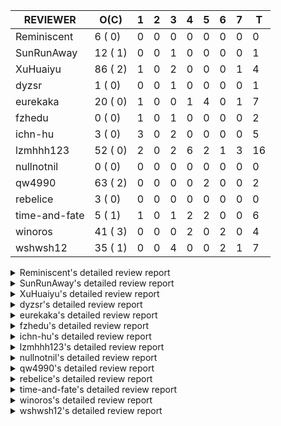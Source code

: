 |   REVIEWER    |  O(C)   | 1 | 2 | 3 | 4 | 5 | 6 | 7 | T  |
|---------------|---------|---|---|---|---|---|---|---|----|
| Reminiscent   |  6 ( 0) | 0 | 0 | 0 | 0 | 0 | 0 | 0 |  0 |
| SunRunAway    | 12 ( 1) | 0 | 0 | 1 | 0 | 0 | 0 | 0 |  1 |
| XuHuaiyu      | 86 ( 2) | 1 | 0 | 2 | 0 | 0 | 0 | 1 |  4 |
| dyzsr         |  1 ( 0) | 0 | 0 | 1 | 0 | 0 | 0 | 0 |  1 |
| eurekaka      | 20 ( 0) | 1 | 0 | 0 | 1 | 4 | 0 | 1 |  7 |
| fzhedu        |  0 ( 0) | 1 | 0 | 1 | 0 | 0 | 0 | 0 |  2 |
| ichn-hu       |  3 ( 0) | 3 | 0 | 2 | 0 | 0 | 0 | 0 |  5 |
| lzmhhh123     | 52 ( 0) | 2 | 0 | 2 | 6 | 2 | 1 | 3 | 16 |
| nullnotnil    |  0 ( 0) | 0 | 0 | 0 | 0 | 0 | 0 | 0 |  0 |
| qw4990        | 63 ( 2) | 0 | 0 | 0 | 0 | 2 | 0 | 0 |  2 |
| rebelice      |  3 ( 0) | 0 | 0 | 0 | 0 | 0 | 0 | 0 |  0 |
| time-and-fate |  5 ( 1) | 1 | 0 | 1 | 2 | 2 | 0 | 0 |  6 |
| winoros       | 41 ( 3) | 0 | 0 | 0 | 2 | 0 | 2 | 0 |  4 |
| wshwsh12      | 35 ( 1) | 0 | 0 | 4 | 0 | 0 | 2 | 1 |  7 |


<details> 
  <summary>Reminiscent's detailed review report</summary> 

## To Be Reviewed

|    REPO    |                                                                     PR                                                                     | C | LASTED  |
|------------|--------------------------------------------------------------------------------------------------------------------------------------------|---|---------|
| tidb/21896 | [planner: fix union doesn't handle collate correctly (#21854)](https://github.com/pingcap/tidb/pull/21896)                                 |   | 125d19h |
| tidb/23474 | [planner: fix inappropriate null flag of null constants (#23457)](https://github.com/pingcap/tidb/pull/23474)                              |   | 33d18h  |
| tidb/23575 | [executor: fix update panic on join having statement (#23554)](https://github.com/pingcap/tidb/pull/23575)                                 |   | 30d21h  |
| tidb/23917 | [planner: fix wrong TableDual plans caused by comparing Binary and Bytes incorrectly (#23860)](https://github.com/pingcap/tidb/pull/23917) |   | 17d23h  |
| tidb/24016 | [planner: fix index-out-of-range error when checking only_full_group_by (#23844)](https://github.com/pingcap/tidb/pull/24016)              |   | 11d18h  |
| tidb/24188 | [util: fix bad number error with DISTINCT when dividing long decimals (#21783)](https://github.com/pingcap/tidb/pull/24188)                |   | 4d16h   |


## Reviewed in Last 7 Days

| REPO | PR | C | D | R |
|------|----|---|---|---|


</details> 


<details> 
  <summary>SunRunAway's detailed review report</summary> 

## To Be Reviewed

|    REPO    |                                                                  PR                                                                   | C | LASTED  |
|------------|---------------------------------------------------------------------------------------------------------------------------------------|---|---------|
| tidb/19178 | [executor: Refactor probe channel](https://github.com/pingcap/tidb/pull/19178)                                                        |   | 255d16h |
| tidb/19807 | [executor: parallel evaluation for hash aggregate distinct](https://github.com/pingcap/tidb/pull/19807)                               |   | 233d11h |
| tidb/19900 | [executor: enable inline projection for sort&topN](https://github.com/pingcap/tidb/pull/19900)                                        | Y | 228d18h |
| tidb/20140 | [expressions: Support `bin-to-uuid` and `uuid-to-bin`](https://github.com/pingcap/tidb/pull/20140)                                    |   | 215d22h |
| tidb/20765 | [planner: support stable result mode](https://github.com/pingcap/tidb/pull/20765)                                                     |   | 174d17h |
| tidb/21207 | [planner: fix the inappropriate out-of-range range estimation rule](https://github.com/pingcap/tidb/pull/21207)                       |   | 153d19h |
| tidb/21834 | [planner: enhanced index range calculation plan](https://github.com/pingcap/tidb/pull/21834)                                          |   | 130d18h |
| tidb/21876 | [planner: bypass the DNF restriction if index merge hint is specified (#20799)](https://github.com/pingcap/tidb/pull/21876)           |   | 128d19h |
| tidb/21878 | [planner: do not push down lock to pointGet/bacthPointGet when selection exists](https://github.com/pingcap/tidb/pull/21878)          |   | 128d18h |
| tidb/21956 | [planner/preprocessor: disallow into-outfile clause in some place](https://github.com/pingcap/tidb/pull/21956)                        |   | 123d23h |
| tidb/22217 | [*: rewrite origin SQL with default DB for SQL bindings (#21275)](https://github.com/pingcap/tidb/pull/22217)                         |   | 109d17h |
| tidb/22379 | [[experiment] executor: allow aggregation to spill disk when running out of memory quota](https://github.com/pingcap/tidb/pull/22379) |   | 102d19h |


## Reviewed in Last 7 Days

|    REPO    |                                          PR                                           | C | D |   R    |
|------------|---------------------------------------------------------------------------------------|---|---|--------|
| tidb/20749 | [executor: support global kill (32 bits)](https://github.com/pingcap/tidb/pull/20749) |   | 3 | 172d5h |


</details> 


<details> 
  <summary>XuHuaiyu's detailed review report</summary> 

## To Be Reviewed

|     REPO     |                                                                              PR                                                                               | C | LASTED  |
|--------------|---------------------------------------------------------------------------------------------------------------------------------------------------------------|---|---------|
| docs-cn/5619 | [Update data-type-date-and-time.md](https://github.com/pingcap/docs-cn/pull/5619)                                                                             |   | 58d16h  |
| docs/5409    | [Add details for Hexadecimal Literals](https://github.com/pingcap/docs/pull/5409)                                                                             |   | 4d23h   |
| tidb/19900   | [executor: enable inline projection for sort&topN](https://github.com/pingcap/tidb/pull/19900)                                                                | Y | 228d18h |
| docs-cn/5671 | [tidb: Add time format description](https://github.com/pingcap/docs-cn/pull/5671)                                                                             |   | 52d11h  |
| tidb/19957   | [executor: add builtin aggregate function `json_arrayagg`](https://github.com/pingcap/tidb/pull/19957)                                                        | Y | 226d14h |
| tidb/20140   | [expressions: Support `bin-to-uuid` and `uuid-to-bin`](https://github.com/pingcap/tidb/pull/20140)                                                            |   | 215d22h |
| tidb/20749   | [executor: support global kill (32 bits)](https://github.com/pingcap/tidb/pull/20749)                                                                         |   | 175d2h  |
| tidb/20790   | [collation: add pinyin collation for chinese charset support](https://github.com/pingcap/tidb/pull/20790)                                                     |   | 173d21h |
| tidb/20969   | [executor: Improve the performance of appending not fixed columns](https://github.com/pingcap/tidb/pull/20969)                                                |   | 166d9h  |
| tidb/21064   | [planner, executor: fix cast not check error](https://github.com/pingcap/tidb/pull/21064)                                                                     |   | 161d8h  |
| tidb/21149   | [executor:Add runtime stat for IndexMergeReaderExecutor (#20653)](https://github.com/pingcap/tidb/pull/21149)                                                 |   | 157d14h |
| tidb/21228   | [executor: return the result immediately when combining LIMIT row_count with DISTINCT](https://github.com/pingcap/tidb/pull/21228)                            |   | 153d13h |
| tidb/21304   | [executor: Add the HashAggExec runtime information (#20577)](https://github.com/pingcap/tidb/pull/21304)                                                      |   | 151d12h |
| tidb/21334   | [*: make rollback work on user-defined variables](https://github.com/pingcap/tidb/pull/21334)                                                                 |   | 150d14h |
| tidb/21401   | [expression: incompatibility with MySQL for ADDTIME()](https://github.com/pingcap/tidb/pull/21401)                                                            |   | 146d11h |
| tidb/21536   | [executor: add slow-log file meta cache to avoid repeat read file meta information](https://github.com/pingcap/tidb/pull/21536)                               |   | 139d15h |
| tidb/21564   | [ddl: fix Incorrect behavior of NO_ZERO_DATE when altering table](https://github.com/pingcap/tidb/pull/21564)                                                 |   | 138d15h |
| tidb/21896   | [planner: fix union doesn't handle collate correctly (#21854)](https://github.com/pingcap/tidb/pull/21896)                                                    |   | 125d19h |
| tidb/22131   | [privilege: remove leading and trailing space when create user and role](https://github.com/pingcap/tidb/pull/22131)                                          |   | 115d19h |
| tidb/22163   | [expression: separated arithmeticMinusIntSig](https://github.com/pingcap/tidb/pull/22163)                                                                     |   | 111d13h |
| tidb/22186   | [executor: fix select into outfile with year type column has no data (#22175)](https://github.com/pingcap/tidb/pull/22186)                                    |   | 110d16h |
| tidb/22616   | [expression: from_unixtime accept 64-bit integers](https://github.com/pingcap/tidb/pull/22616)                                                                |   | 86d23h  |
| tidb/22617   | [metrics: fix wrong bucket name of coprocessor cache (#22454)](https://github.com/pingcap/tidb/pull/22617)                                                    |   | 86d23h  |
| tidb/22624   | [ planner: not pruning column used by union scan condition (#21640)](https://github.com/pingcap/tidb/pull/22624)                                              |   | 86d17h  |
| tidb/22631   | [executor: refine window processor](https://github.com/pingcap/tidb/pull/22631)                                                                               |   | 84d23h  |
| tidb/22696   | [expression: enable arithmetic Mod push down](https://github.com/pingcap/tidb/pull/22696)                                                                     |   | 81d17h  |
| tidb/22711   | [executor: Fix inline schema name](https://github.com/pingcap/tidb/pull/22711)                                                                                |   | 81d11h  |
| tidb/22722   | [planner, errno: make error code of ErrMixOfGroupFuncAndFields consistent with MySQL](https://github.com/pingcap/tidb/pull/22722)                             |   | 80d20h  |
| tidb/22814   | [expression: fix enum and set type expression in where clause (#22785)](https://github.com/pingcap/tidb/pull/22814)                                           |   | 65d19h  |
| tidb/22908   | [txn: Add txn state's view](https://github.com/pingcap/tidb/pull/22908)                                                                                       |   | 60d20h  |
| tidb/23012   | [executor: fix affected rows of ddls and complete uint tests](https://github.com/pingcap/tidb/pull/23012)                                                     |   | 56d17h  |
| tidb/23152   | [expression: fix wrong error info (#22760)](https://github.com/pingcap/tidb/pull/23152)                                                                       |   | 49d14h  |
| tidb/23196   | [types: fix the bug about the wrong query result for decimal type  (#22507)](https://github.com/pingcap/tidb/pull/23196)                                      |   | 47d18h  |
| tidb/23220   | [Release 4.0](https://github.com/pingcap/tidb/pull/23220)                                                                                                     |   | 47d11h  |
| tidb/23233   | [planner: fix incorrect duration between compare (#22830)](https://github.com/pingcap/tidb/pull/23233)                                                        |   | 46d18h  |
| tidb/23257   | [executor: group_concat aggr panic when session.group_concat_max_len is small (#23131)](https://github.com/pingcap/tidb/pull/23257)                           |   | 45d18h  |
| tidb/23295   | [util, types: don't let SPM be affected by charset (#23161)](https://github.com/pingcap/tidb/pull/23295)                                                      |   | 44d11h  |
| tidb/23335   | [expression: fix unexpected constant fold when year compare string (#23281)](https://github.com/pingcap/tidb/pull/23335)                                      |   | 40d19h  |
| tidb/23336   | [expression: fix unexpected constant fold when year compare string (#23281)](https://github.com/pingcap/tidb/pull/23336)                                      |   | 40d19h  |
| tidb/23347   | [planner: show cast type in EXPLAIN in coptask (#23123)](https://github.com/pingcap/tidb/pull/23347)                                                          |   | 40d18h  |
| tidb/23348   | [planner: show cast type in EXPLAIN in coptask (#23123)](https://github.com/pingcap/tidb/pull/23348)                                                          |   | 40d18h  |
| tidb/23350   | [util/stringutil, util/ranger, planner: use hierarchical separators to simplify the parsing for info of EXPLAIN ](https://github.com/pingcap/tidb/pull/23350) |   | 40d17h  |
| tidb/23368   | [executor, expression: fix the incorrect result of AVG function (#23285)](https://github.com/pingcap/tidb/pull/23368)                                         |   | 39d20h  |
| tidb/23397   | [expression: fix refine compare constant (#23339)](https://github.com/pingcap/tidb/pull/23397)                                                                |   | 38d17h  |
| tidb/23398   | [expression: fix refine compare constant (#23339)](https://github.com/pingcap/tidb/pull/23398)                                                                |   | 38d17h  |
| tidb/23405   | [domain: remove the exit chan, use context](https://github.com/pingcap/tidb/pull/23405)                                                                       |   | 38d17h  |
| tidb/23433   | [WIP: speed up for slow query logs retrieving ](https://github.com/pingcap/tidb/pull/23433)                                                                   |   | 37d17h  |
| tidb/23474   | [planner: fix inappropriate null flag of null constants (#23457)](https://github.com/pingcap/tidb/pull/23474)                                                 |   | 33d18h  |
| tidb/23497   | [expression: Let TiDB use Hyperscan to support multi-pattern-match](https://github.com/pingcap/tidb/pull/23497)                                               |   | 32d22h  |
| tidb/23517   | [*: Add the metric about the SQL with TiFlash Success  (#23426)](https://github.com/pingcap/tidb/pull/23517)                                                  |   | 32d12h  |
| tidb/23562   | [execution: reuse iterator in hash join](https://github.com/pingcap/tidb/pull/23562)                                                                          |   | 31d13h  |
| tidb/23640   | [*: fix the bug about YEAR(0.9) returns NULL instead of 0 in NO_ZERO_DATE mode](https://github.com/pingcap/tidb/pull/23640)                                   |   | 27d13h  |
| tidb/23661   | [expression: Maintain separate scalar function pushdown lists for each engine instead of unified. (#23284)](https://github.com/pingcap/tidb/pull/23661)       |   | 26d20h  |
| tidb/23682   | [executor: fix a panic when batch point get is used for partition table (#23652)](https://github.com/pingcap/tidb/pull/23682)                                 |   | 26d16h  |
| tidb/23691   | [executor: fix index join on prefix column index (#23678)](https://github.com/pingcap/tidb/pull/23691)                                                        |   | 26d15h  |
| tidb/23705   | [executor: refineArgs() bug fix when compare int with very small decimal (#23694)](https://github.com/pingcap/tidb/pull/23705)                                |   | 26d13h  |
| tidb/23756   | [planner: fix set not null flag for outer join (#23727)](https://github.com/pingcap/tidb/pull/23756)                                                          |   | 25d14h  |
| tidb/23812   | [executor, planner: fix collation for hash join building (#23770)](https://github.com/pingcap/tidb/pull/23812)                                                |   | 24d12h  |
| tidb/23878   | [functions: fix some string function has wrong collation and flag (#23835)](https://github.com/pingcap/tidb/pull/23878)                                       |   | 18d21h  |
| tidb/23884   | [Metric: Collect TiKV Read Metric for SLI/SLO](https://github.com/pingcap/tidb/pull/23884)                                                                    |   | 18d20h  |
| tidb/23888   | [executor: fix resource leak of Shuffle Executor.](https://github.com/pingcap/tidb/pull/23888)                                                                |   | 18d18h  |
| tidb/23958   | [executor: fix `show table status` for the database with upper-cased name (#23896)](https://github.com/pingcap/tidb/pull/23958)                               |   | 13d18h  |
| tidb/23964   | [executor: GROUP_CONCAT(float) is not compatible with mysql](https://github.com/pingcap/tidb/pull/23964)                                                      |   | 13d16h  |
| tidb/24007   | [ddl: refactor rule [4/6]](https://github.com/pingcap/tidb/pull/24007)                                                                                        |   | 11d20h  |
| tidb/24016   | [planner: fix index-out-of-range error when checking only_full_group_by (#23844)](https://github.com/pingcap/tidb/pull/24016)                                 |   | 11d18h  |
| tidb/24026   | [types: fix type merge about bit type (#23857)](https://github.com/pingcap/tidb/pull/24026)                                                                   |   | 11d14h  |
| tidb/24033   | [statistics: fix some unstable tests in global stats (#23502)](https://github.com/pingcap/tidb/pull/24033)                                                    |   | 11d9h   |
| tidb/24053   | [executor: fix wrong convert from bit to string when do projection (#23960)](https://github.com/pingcap/tidb/pull/24053)                                      |   | 10d16h  |
| tidb/24060   | [statistics: fix some potential panic in statistics (#23988)](https://github.com/pingcap/tidb/pull/24060)                                                     |   | 10d13h  |
| tidb/24061   | [statistics: fix some potential panic in statistics (#23988)](https://github.com/pingcap/tidb/pull/24061)                                                     |   | 10d13h  |
| tidb/24078   | [planner: change descScanFactor to scanFactor when ExpectedCount is small. (#23972)](https://github.com/pingcap/tidb/pull/24078)                              |   | 9d19h   |
| tidb/24079   | [planner: change descScanFactor to scanFactor when ExpectedCount is small. (#23972)](https://github.com/pingcap/tidb/pull/24079)                              |   | 9d19h   |
| tidb/24155   | [planner, executor: fix index merge partial table scan schema (#23936)](https://github.com/pingcap/tidb/pull/24155)                                           |   | 5d20h   |
| tidb/24157   | [planner: let CopTiFlashConcurrencyFactor inflence the cost of whole plan](https://github.com/pingcap/tidb/pull/24157)                                        |   | 5d19h   |
| tidb/24179   | [expression: fix float64 overflow check in plus/minus real function](https://github.com/pingcap/tidb/pull/24179)                                              |   | 4d22h   |
| tidb/24196   | [*: support read and write operations for the global temporary table](https://github.com/pingcap/tidb/pull/24196)                                             |   | 3d23h   |
| tidb/24216   | [store/tikv: move kv.TxnInfo to store/tikv](https://github.com/pingcap/tidb/pull/24216)                                                                       |   | 3d10h   |
| tidb/24228   | [executor: skip TestPrepareStmtAfterIsolationReadChange when race enable (#24200)](https://github.com/pingcap/tidb/pull/24228)                                |   | 2d22h   |
| tidb/24229   | [executor: speed up race test TestInsertReorgDelete (#24208)](https://github.com/pingcap/tidb/pull/24229)                                                     |   | 2d21h   |
| tidb/24234   | [executor: skip TestMppExecution when race is enabled (#24222)](https://github.com/pingcap/tidb/pull/24234)                                                   |   | 2d18h   |
| tidb/24241   | [planner/core: remove random test to reduce CI time (#24207)](https://github.com/pingcap/tidb/pull/24241)                                                     |   | 2d15h   |
| tidb/24247   | [variable: change SetSessionSystemVar to accept string](https://github.com/pingcap/tidb/pull/24247)                                                           |   | 2d9h    |
| tidb/24261   | [executor: make IndexLookUps in the inner side of IndexJoins support direct reading](https://github.com/pingcap/tidb/pull/24261)                              |   | 19h     |
| tidb/24266   | [expression: fix wrong flen infer for bit constant (#23867)](https://github.com/pingcap/tidb/pull/24266)                                                      |   | 18h     |
| tidb/24267   | [expression: fix wrong flen infer for bit constant (#23867)](https://github.com/pingcap/tidb/pull/24267)                                                      |   | 17h     |
| tidb/24278   | [executor: accelerate TestVectorizedMergeJoin and TestVectorizedShuffleMergeJoin (#24177)](https://github.com/pingcap/tidb/pull/24278)                        |   | 10h     |


## Reviewed in Last 7 Days

|    REPO    |                                                                          PR                                                                          | C | D |   R   |
|------------|------------------------------------------------------------------------------------------------------------------------------------------------------|---|---|-------|
| tidb/24257 | [executor: fix data race of parallel apply operator](https://github.com/pingcap/tidb/pull/24257)                                                     |   | 1 | 0h    |
| docs/5445  | [tidb-config: add value range and type for token-limit](https://github.com/pingcap/docs/pull/5445)                                                   |   | 3 | 0h    |
| tidb/24177 | [executor: accelerate TestVectorizedMergeJoin and TestVectorizedShuffleMergeJoin](https://github.com/pingcap/tidb/pull/24177)                        |   | 3 | 2d14h |
| tidb/24132 | [executor: accelerate TestUpdateScanningHandles and TestIssue20658 and TestParallelStreamAggGroupConcat](https://github.com/pingcap/tidb/pull/24132) |   | 7 | 3h    |


</details> 


<details> 
  <summary>dyzsr's detailed review report</summary> 

## To Be Reviewed

|    REPO    |                                                                 PR                                                                  | C | LASTED |
|------------|-------------------------------------------------------------------------------------------------------------------------------------|---|--------|
| tidb/24018 | [ranger: fix the range construction behavior when the column's type is `YEAR` (#23559)](https://github.com/pingcap/tidb/pull/24018) |   | 11d18h |


## Reviewed in Last 7 Days

|    REPO    |                                      PR                                       | C | D | R  |
|------------|-------------------------------------------------------------------------------|---|---|----|
| tikv/10074 | [copr: fix unsound unsafe transmute](https://github.com/tikv/tikv/pull/10074) |   | 3 | 2h |


</details> 


<details> 
  <summary>eurekaka's detailed review report</summary> 

## To Be Reviewed

|    REPO    |                                                                         PR                                                                         | C | LASTED  |
|------------|----------------------------------------------------------------------------------------------------------------------------------------------------|---|---------|
| tidb/20877 | [statistics: collect index usage information](https://github.com/pingcap/tidb/pull/20877)                                                          |   | 171d17h |
| tidb/23002 | [store/*: fix err check](https://github.com/pingcap/tidb/pull/23002)                                                                               |   | 57d0h   |
| tidb/23283 | [util: optimize the performance of restore with db (#22910)](https://github.com/pingcap/tidb/pull/23283)                                           |   | 44d17h  |
| tidb/23316 | [planner: Fix rebuild range for prepared plan](https://github.com/pingcap/tidb/pull/23316)                                                         |   | 41d17h  |
| tidb/23373 | [executor: fix get var expr when session var is hex literal (#23241)](https://github.com/pingcap/tidb/pull/23373)                                  |   | 39d19h  |
| tidb/23543 | [statistics: fix auto analyze log information incomplete (#23522)](https://github.com/pingcap/tidb/pull/23543)                                     |   | 31d18h  |
| tidb/23689 | [planner: fix the panic when we calculate the partition range (#23651)](https://github.com/pingcap/tidb/pull/23689)                                |   | 26d16h  |
| tidb/23705 | [executor: refineArgs() bug fix when compare int with very small decimal (#23694)](https://github.com/pingcap/tidb/pull/23705)                     |   | 26d13h  |
| tidb/23756 | [planner: fix set not null flag for outer join (#23727)](https://github.com/pingcap/tidb/pull/23756)                                               |   | 25d14h  |
| tidb/23760 | [collation: fix tidb panic when compare string with collation](https://github.com/pingcap/tidb/pull/23760)                                         |   | 25d13h  |
| tidb/23938 | [planner,privilege: requires extra privileges for REPLACE and INSERT ON DUPLICATE statements (#23911)](https://github.com/pingcap/tidb/pull/23938) |   | 16d10h  |
| tidb/23974 | [planner: do not push down to TiFlash if the table scan require to scan data in desc order (#23948)](https://github.com/pingcap/tidb/pull/23974)   |   | 13d12h  |
| tidb/24033 | [statistics: fix some unstable tests in global stats (#23502)](https://github.com/pingcap/tidb/pull/24033)                                         |   | 11d9h   |
| tidb/24061 | [statistics: fix some potential panic in statistics (#23988)](https://github.com/pingcap/tidb/pull/24061)                                          |   | 10d13h  |
| tidb/24079 | [planner: change descScanFactor to scanFactor when ExpectedCount is small. (#23972)](https://github.com/pingcap/tidb/pull/24079)                   |   | 9d19h   |
| tidb/24147 | [docs/design: add proposal for common table expression](https://github.com/pingcap/tidb/pull/24147)                                                |   | 5d23h   |
| tidb/24155 | [planner, executor: fix index merge partial table scan schema (#23936)](https://github.com/pingcap/tidb/pull/24155)                                |   | 5d20h   |
| tidb/24214 | [plan: merge continuous selections and delete surely true expressions](https://github.com/pingcap/tidb/pull/24214)                                 |   | 3d12h   |
| tidb/24236 | [*: remove SchemaVersion in TransactionContext](https://github.com/pingcap/tidb/pull/24236)                                                        |   | 2d17h   |
| tidb/24258 | [Revert "planner: donot prune all columns for Projection (#24024)" (#24180)](https://github.com/pingcap/tidb/pull/24258)                           |   | 22h     |


## Reviewed in Last 7 Days

|    REPO     |                                                       PR                                                        | C | D |   R   |
|-------------|-----------------------------------------------------------------------------------------------------------------|---|---|-------|
| tidb/24180  | [Revert "planner: donot prune all columns for Projection (#24024)"](https://github.com/pingcap/tidb/pull/24180) |   | 1 | 3d23h |
| docs/5392   | [releases: add tidb 5.0.1 release notes](https://github.com/pingcap/docs/pull/5392)                             |   | 4 | 2d23h |
| blog-cn/566 | [fix: remove the out-date description](https://github.com/pingcap/blog-cn/pull/566)                             |   | 5 | 1d4h  |
| tidb/24102  | [planner: Fix Join reorder occurs "index out of range" error](https://github.com/pingcap/tidb/pull/24102)       |   | 5 | 2d6h  |
| tipb/220    | [analyze: add proto fields for row based sampling](https://github.com/pingcap/tipb/pull/220)                    |   | 5 | 5d23h |
| tidb/24089  | [statistics: introduce the weighted reservoir sampling](https://github.com/pingcap/tidb/pull/24089)             |   | 5 | 4d23h |
| tidb/23936  | [planner, executor: fix index merge partial table scan schema](https://github.com/pingcap/tidb/pull/23936)      |   | 7 | 9d18h |


</details> 


<details> 
  <summary>fzhedu's detailed review report</summary> 

## To Be Reviewed

| REPO | PR | C | LASTED |
|------|----|---|--------|


## Reviewed in Last 7 Days

|    REPO    |                                                           PR                                                           | C | D |  R   |
|------------|------------------------------------------------------------------------------------------------------------------------|---|---|------|
| tidb/24231 | [executor: fix projection executor panic and add failpoint test](https://github.com/pingcap/tidb/pull/24231)           |   | 1 | 2d1h |
| tidb/24157 | [planner: let CopTiFlashConcurrencyFactor inflence the cost of whole plan](https://github.com/pingcap/tidb/pull/24157) |   | 3 | 3d3h |


</details> 


<details> 
  <summary>ichn-hu's detailed review report</summary> 

## To Be Reviewed

|    REPO    |                                                                   PR                                                                   | C | LASTED |
|------------|----------------------------------------------------------------------------------------------------------------------------------------|---|--------|
| tidb/24266 | [expression: fix wrong flen infer for bit constant (#23867)](https://github.com/pingcap/tidb/pull/24266)                               |   | 18h    |
| tidb/24267 | [expression: fix wrong flen infer for bit constant (#23867)](https://github.com/pingcap/tidb/pull/24267)                               |   | 17h    |
| tidb/24278 | [executor: accelerate TestVectorizedMergeJoin and TestVectorizedShuffleMergeJoin (#24177)](https://github.com/pingcap/tidb/pull/24278) |   | 10h    |


## Reviewed in Last 7 Days

|    REPO    |                                                              PR                                                               | C | D |   R   |
|------------|-------------------------------------------------------------------------------------------------------------------------------|---|---|-------|
| tidb/24177 | [executor: accelerate TestVectorizedMergeJoin and TestVectorizedShuffleMergeJoin](https://github.com/pingcap/tidb/pull/24177) |   | 1 | 4d15h |
| tidb/24234 | [executor: skip TestMppExecution when race is enabled (#24222)](https://github.com/pingcap/tidb/pull/24234)                   |   | 1 | 1d19h |
| tidb/24248 | [executor, variable: small cleanup](https://github.com/pingcap/tidb/pull/24248)                                               |   | 1 | 1d8h  |
| tidb/24235 | [expression: try to fix TestExprPushDownToFlash tests](https://github.com/pingcap/tidb/pull/24235)                            |   | 3 | 0h    |
| tidb/24026 | [types: fix type merge about bit type (#23857)](https://github.com/pingcap/tidb/pull/24026)                                   |   | 3 | 8d19h |


</details> 


<details> 
  <summary>lzmhhh123's detailed review report</summary> 

## To Be Reviewed

|    REPO    |                                                                           PR                                                                            | C | LASTED  |
|------------|---------------------------------------------------------------------------------------------------------------------------------------------------------|---|---------|
| tidb/20444 | [expression: add json_merge_patch](https://github.com/pingcap/tidb/pull/20444)                                                                          |   | 193d21h |
| tidb/20465 | [expression: add uuidShortFunction](https://github.com/pingcap/tidb/pull/20465)                                                                         |   | 192d19h |
| tidb/20642 | [executor: modify admin executors to support partitioned table with global index](https://github.com/pingcap/tidb/pull/20642)                           |   | 181d15h |
| tidb/20903 | [planner: fix confused and unnecessary double-projection in plans.](https://github.com/pingcap/tidb/pull/20903)                                         |   | 170d17h |
| tidb/21018 | [planner: don't push down null sensitive join conditions (#19620)](https://github.com/pingcap/tidb/pull/21018)                                          |   | 164d17h |
| tidb/21195 | [brie: integrate lightning to suport IMPORT statement](https://github.com/pingcap/tidb/pull/21195)                                                      |   | 153d22h |
| tidb/21334 | [*: make rollback work on user-defined variables](https://github.com/pingcap/tidb/pull/21334)                                                           |   | 150d14h |
| tidb/21347 | [session: make rollback work on global variables](https://github.com/pingcap/tidb/pull/21347)                                                           |   | 149d19h |
| tidb/21487 | [*: ensure TABLE statement works](https://github.com/pingcap/tidb/pull/21487)                                                                           |   | 143d4h  |
| tidb/21641 | [executor: Fix pessimistic lock doesn't work on the partition table for subquery/joins](https://github.com/pingcap/tidb/pull/21641)                     |   | 136d18h |
| tidb/21651 | [planner: allow filter condition pushing down to IndexScan for prefix index](https://github.com/pingcap/tidb/pull/21651)                                |   | 136d13h |
| tidb/22126 | [*: add `sys` schema, `sys.SCHEMA_UNUSED_INDEXES` view and `sys.SCHEMA_INDEX_USAGE` view](https://github.com/pingcap/tidb/pull/22126)                   |   | 115d20h |
| tidb/22361 | [table: fix insert into _tidb_rowid panic and rebase it if needed (#22062)](https://github.com/pingcap/tidb/pull/22361)                                 |   | 103d20h |
| tidb/22372 | [executor: fix SelectForUpdate in decorrelated subquery under pessimistic mode](https://github.com/pingcap/tidb/pull/22372)                             |   | 103d9h  |
| tidb/22478 | [planner, executor: fix query partition table with global unique index get wrong result](https://github.com/pingcap/tidb/pull/22478)                    |   | 94d13h  |
| tidb/22631 | [executor: refine window processor](https://github.com/pingcap/tidb/pull/22631)                                                                         |   | 84d23h  |
| tidb/22699 | [brie: add error info column and history backup/restore info in sql](https://github.com/pingcap/tidb/pull/22699)                                        |   | 81d16h  |
| tidb/23022 | [executor: create PipelinedWindowExec](https://github.com/pingcap/tidb/pull/23022)                                                                      |   | 55d18h  |
| tidb/23149 | [core: support left join and right join for join reorder](https://github.com/pingcap/tidb/pull/23149)                                                   |   | 50d12h  |
| tidb/23257 | [executor: group_concat aggr panic when session.group_concat_max_len is small (#23131)](https://github.com/pingcap/tidb/pull/23257)                     |   | 45d18h  |
| tidb/23283 | [util: optimize the performance of restore with db (#22910)](https://github.com/pingcap/tidb/pull/23283)                                                |   | 44d17h  |
| tidb/23347 | [planner: show cast type in EXPLAIN in coptask (#23123)](https://github.com/pingcap/tidb/pull/23347)                                                    |   | 40d18h  |
| tidb/23348 | [planner: show cast type in EXPLAIN in coptask (#23123)](https://github.com/pingcap/tidb/pull/23348)                                                    |   | 40d18h  |
| tidb/23368 | [executor, expression: fix the incorrect result of AVG function (#23285)](https://github.com/pingcap/tidb/pull/23368)                                   |   | 39d20h  |
| tidb/23373 | [executor: fix get var expr when session var is hex literal (#23241)](https://github.com/pingcap/tidb/pull/23373)                                       |   | 39d19h  |
| tidb/23655 | [planner, type: remove the prefix 0 in the bit array when we get the BinaryLiteral (#23523)](https://github.com/pingcap/tidb/pull/23655)                |   | 26d22h  |
| tidb/23660 | [expression: Maintain separate scalar function pushdown lists for each engine instead of unified. (#23284)](https://github.com/pingcap/tidb/pull/23660) |   | 26d20h  |
| tidb/23661 | [expression: Maintain separate scalar function pushdown lists for each engine instead of unified. (#23284)](https://github.com/pingcap/tidb/pull/23661) |   | 26d20h  |
| tidb/23703 | [expression: fix approx_percent panic on bit column (#23687)](https://github.com/pingcap/tidb/pull/23703)                                               |   | 26d14h  |
| tidb/23705 | [executor: refineArgs() bug fix when compare int with very small decimal (#23694)](https://github.com/pingcap/tidb/pull/23705)                          |   | 26d13h  |
| tidb/23756 | [planner: fix set not null flag for outer join (#23727)](https://github.com/pingcap/tidb/pull/23756)                                                    |   | 25d14h  |
| tidb/23760 | [collation: fix tidb panic when compare string with collation](https://github.com/pingcap/tidb/pull/23760)                                              |   | 25d13h  |
| tidb/23812 | [executor, planner: fix collation for hash join building (#23770)](https://github.com/pingcap/tidb/pull/23812)                                          |   | 24d12h  |
| tidb/23940 | [config, ddl: allow auto inc columns in generated columns and expression indexes](https://github.com/pingcap/tidb/pull/23940)                           |   | 15d18h  |
| tidb/23968 | [statistics: fix unstable TestDropPartitionStats test](https://github.com/pingcap/tidb/pull/23968)                                                      |   | 13d14h  |
| tidb/23987 | [executor: Implements json_arrayagg function](https://github.com/pingcap/tidb/pull/23987)                                                               |   | 12d18h  |
| tidb/24016 | [planner: fix index-out-of-range error when checking only_full_group_by (#23844)](https://github.com/pingcap/tidb/pull/24016)                           |   | 11d18h  |
| tidb/24018 | [ranger: fix the range construction behavior when the column's type is `YEAR` (#23559)](https://github.com/pingcap/tidb/pull/24018)                     |   | 11d18h  |
| tidb/24054 | [executor: fix wrong convert from bit to string when do projection (#23960)](https://github.com/pingcap/tidb/pull/24054)                                |   | 10d16h  |
| tidb/24155 | [planner, executor: fix index merge partial table scan schema (#23936)](https://github.com/pingcap/tidb/pull/24155)                                     |   | 5d20h   |
| tidb/24185 | [executor: make column default value being aware of NO_ZERO_IN_DATE (#24174)](https://github.com/pingcap/tidb/pull/24185)                               |   | 4d19h   |
| tidb/24186 | [executor: make column default value being aware of NO_ZERO_IN_DATE (#24174)](https://github.com/pingcap/tidb/pull/24186)                               |   | 4d19h   |
| tidb/24188 | [util: fix bad number error with DISTINCT when dividing long decimals (#21783)](https://github.com/pingcap/tidb/pull/24188)                             |   | 4d16h   |
| tidb/24211 | [*: support txn retry when auto id meets duplicate entry](https://github.com/pingcap/tidb/pull/24211)                                                   |   | 3d13h   |
| tidb/24231 | [executor: fix projection executor panic and add failpoint test](https://github.com/pingcap/tidb/pull/24231)                                            |   | 2d20h   |
| tidb/24234 | [executor: skip TestMppExecution when race is enabled (#24222)](https://github.com/pingcap/tidb/pull/24234)                                             |   | 2d18h   |
| tidb/24239 | [executor: make IndexMergeReader support reading partition table directly](https://github.com/pingcap/tidb/pull/24239)                                  |   | 2d16h   |
| tidb/24250 | [planner: rewritten LIKE as range for expression index](https://github.com/pingcap/tidb/pull/24250)                                                     |   | 1d21h   |
| tidb/24258 | [Revert "planner: donot prune all columns for Projection (#24024)" (#24180)](https://github.com/pingcap/tidb/pull/24258)                                |   | 22h     |
| tidb/24260 | [executor: make IndexReaders in the inner side of IndexJoins support direct reading](https://github.com/pingcap/tidb/pull/24260)                        |   | 20h     |
| tidb/24268 | [expression: fix cast real, decimal to time (#24120)](https://github.com/pingcap/tidb/pull/24268)                                                       |   | 17h     |
| tidb/24278 | [executor: accelerate TestVectorizedMergeJoin and TestVectorizedShuffleMergeJoin (#24177)](https://github.com/pingcap/tidb/pull/24278)                  |   | 10h     |


## Reviewed in Last 7 Days

|    REPO     |                                                             PR                                                              | C | D |   R   |
|-------------|-----------------------------------------------------------------------------------------------------------------------------|---|---|-------|
| tidb/24179  | [expression: fix float64 overflow check in plus/minus real function](https://github.com/pingcap/tidb/pull/24179)            |   | 1 | 4d3h  |
| tipb/221    | [add more regexp functions](https://github.com/pingcap/tipb/pull/221)                                                       |   | 1 | 1d21h |
| tidb/24180  | [Revert "planner: donot prune all columns for Projection (#24024)"](https://github.com/pingcap/tidb/pull/24180)             |   | 3 | 2d4h  |
| tidb/24212  | [*: turn on unused linter](https://github.com/pingcap/tidb/pull/24212)                                                      |   | 3 | 13h   |
| tidb/22686  | [expression: support enum pushdown](https://github.com/pingcap/tidb/pull/22686)                                             |   | 4 | 78d5h |
| tidb/24202  | [Revert "planner: donot prune all columns for Projection (#24024) (#24093)"](https://github.com/pingcap/tidb/pull/24202)    |   | 4 | 1h    |
| tidb/24120  | [expression: fix cast real, decimal to time](https://github.com/pingcap/tidb/pull/24120)                                    |   | 4 | 3d1h  |
| tidb/24053  | [executor: fix wrong convert from bit to string when do projection (#23960)](https://github.com/pingcap/tidb/pull/24053)    |   | 4 | 6d21h |
| tidb/24191  | [executor: accelerate TestSortInDisk](https://github.com/pingcap/tidb/pull/24191)                                           |   | 4 | 16h   |
| tikv/10048  | [copr: fix cast real, decimal to time bug on overflow](https://github.com/tikv/tikv/pull/10048)                             | Y | 4 | 2d0h  |
| parser/1165 | [Add EnumSetAsIntFlag flag to control enum behavior.](https://github.com/pingcap/parser/pull/1165)                          |   | 5 | 76d3h |
| tidb/24178  | [planner/core: point get only work on TiKV](https://github.com/pingcap/tidb/pull/24178)                                     |   | 5 | 11h   |
| tidb/24125  | [telemetry: log when sending telemetry](https://github.com/pingcap/tidb/pull/24125)                                         |   | 6 | 22h   |
| tidb/24022  | [expression: don't propagateColumnEQ joinCondition when nullSensitive (#23989)](https://github.com/pingcap/tidb/pull/24022) |   | 7 | 4d21h |
| tidb/24098  | [executor: fix null div 0 for partition key expression is incorrect ](https://github.com/pingcap/tidb/pull/24098)           |   | 7 | 2d2h  |
| tidb/23936  | [planner, executor: fix index merge partial table scan schema](https://github.com/pingcap/tidb/pull/23936)                  |   | 7 | 9d17h |


</details> 


<details> 
  <summary>nullnotnil's detailed review report</summary> 

## To Be Reviewed

| REPO | PR | C | LASTED |
|------|----|---|--------|


## Reviewed in Last 7 Days

| REPO | PR | C | D | R |
|------|----|---|---|---|


</details> 


<details> 
  <summary>qw4990's detailed review report</summary> 

## To Be Reviewed

|     REPO     |                                                                           PR                                                                            | C | LASTED  |
|--------------|---------------------------------------------------------------------------------------------------------------------------------------------------------|---|---------|
| tidb/19029   | [types: fix unexpected NOT_NULL flags](https://github.com/pingcap/tidb/pull/19029)                                                                      |   | 262d22h |
| docs-cn/5561 | [Add sql optimization-related docs to toc](https://github.com/pingcap/docs-cn/pull/5561)                                                                |   | 62d15h  |
| tidb/20708   | [*: separate auto_increment ID allocator from _tidb_rowid allocator](https://github.com/pingcap/tidb/pull/20708)                                        |   | 178d20h |
| tidb/20969   | [executor: Improve the performance of appending not fixed columns](https://github.com/pingcap/tidb/pull/20969)                                          |   | 166d9h  |
| tidb/21018   | [planner: don't push down null sensitive join conditions (#19620)](https://github.com/pingcap/tidb/pull/21018)                                          |   | 164d17h |
| tidb/21149   | [executor:Add runtime stat for IndexMergeReaderExecutor (#20653)](https://github.com/pingcap/tidb/pull/21149)                                           |   | 157d14h |
| tidb/21304   | [executor: Add the HashAggExec runtime information (#20577)](https://github.com/pingcap/tidb/pull/21304)                                                |   | 151d12h |
| tidb/21318   | [planner, expression: use the range of column types to simplify expressions](https://github.com/pingcap/tidb/pull/21318)                                |   | 150d19h |
| tidb/21401   | [expression: incompatibility with MySQL for ADDTIME()](https://github.com/pingcap/tidb/pull/21401)                                                      |   | 146d11h |
| tidb/21508   | [execution: fix dayofweek('0000-00-00') behavior](https://github.com/pingcap/tidb/pull/21508)                                                           |   | 142d10h |
| tidb/21641   | [executor: Fix pessimistic lock doesn't work on the partition table for subquery/joins](https://github.com/pingcap/tidb/pull/21641)                     |   | 136d18h |
| tidb/21876   | [planner: bypass the DNF restriction if index merge hint is specified (#20799)](https://github.com/pingcap/tidb/pull/21876)                             |   | 128d19h |
| tidb/21887   | [types: support %X %V %W formats for STR_TO_DATE()](https://github.com/pingcap/tidb/pull/21887)                                                         |   | 127d11h |
| tidb/21954   | [planner/cascades: add rule `PushSelDownApply`](https://github.com/pingcap/tidb/pull/21954)                                                             |   | 123d23h |
| tidb/22146   | [executor: forbid SFU on view](https://github.com/pingcap/tidb/pull/22146)                                                                              |   | 111d21h |
| tidb/22217   | [*: rewrite origin SQL with default DB for SQL bindings (#21275)](https://github.com/pingcap/tidb/pull/22217)                                           |   | 109d17h |
| tidb/22234   | [executor, planner: ON DUPLICATE UPDATE can refer to un-project col (#14412)](https://github.com/pingcap/tidb/pull/22234)                               |   | 109d15h |
| tidb/22261   | [time: fix parse datetime won't truncate the reluctant string (#22232)](https://github.com/pingcap/tidb/pull/22261)                                     |   | 108d19h |
| tidb/22374   | [expression: separated arithmeticIntDivideSig](https://github.com/pingcap/tidb/pull/22374)                                                              |   | 103d0h  |
| tidb/22415   | [ddl: refactor bundle[2/2] [6/6]](https://github.com/pingcap/tidb/pull/22415)                                                                           |   | 99d17h  |
| tidb/22416   | [core: fix subQuery at projection in only_full_group](https://github.com/pingcap/tidb/pull/22416)                                                       | Y | 99d11h  |
| tidb/22541   | [expression: Support builtin function SOUNDEX](https://github.com/pingcap/tidb/pull/22541)                                                              |   | 89d9h   |
| tidb/22565   | [statistics: fix panic occurs when stats cache inconsistency (#22465)](https://github.com/pingcap/tidb/pull/22565)                                      | Y | 88d17h  |
| tidb/22814   | [expression: fix enum and set type expression in where clause (#22785)](https://github.com/pingcap/tidb/pull/22814)                                     |   | 65d19h  |
| tidb/22862   | [brie: fix the problem that ddl restored by BR via SQL is not replicated to downstream](https://github.com/pingcap/tidb/pull/22862)                     |   | 62d22h  |
| tidb/22923   | [expression: correct constant propagation for collation (#22666)](https://github.com/pingcap/tidb/pull/22923)                                           |   | 60d15h  |
| tidb/22924   | [planner: fix wrong index merge selection (#22825)](https://github.com/pingcap/tidb/pull/22924)                                                         |   | 60d14h  |
| tidb/23002   | [store/*: fix err check](https://github.com/pingcap/tidb/pull/23002)                                                                                    |   | 57d0h   |
| tidb/23022   | [executor: create PipelinedWindowExec](https://github.com/pingcap/tidb/pull/23022)                                                                      |   | 55d18h  |
| tidb/23152   | [expression: fix wrong error info (#22760)](https://github.com/pingcap/tidb/pull/23152)                                                                 |   | 49d14h  |
| tidb/23196   | [types: fix the bug about the wrong query result for decimal type  (#22507)](https://github.com/pingcap/tidb/pull/23196)                                |   | 47d18h  |
| tidb/23295   | [util, types: don't let SPM be affected by charset (#23161)](https://github.com/pingcap/tidb/pull/23295)                                                |   | 44d11h  |
| tidb/23316   | [planner: Fix rebuild range for prepared plan](https://github.com/pingcap/tidb/pull/23316)                                                              |   | 41d17h  |
| tidb/23373   | [executor: fix get var expr when session var is hex literal (#23241)](https://github.com/pingcap/tidb/pull/23373)                                       |   | 39d19h  |
| tidb/23397   | [expression: fix refine compare constant (#23339)](https://github.com/pingcap/tidb/pull/23397)                                                          |   | 38d17h  |
| tidb/23398   | [expression: fix refine compare constant (#23339)](https://github.com/pingcap/tidb/pull/23398)                                                          |   | 38d17h  |
| tidb/23590   | [planner, table: optimize the list partition pruner for range query](https://github.com/pingcap/tidb/pull/23590)                                        |   | 30d16h  |
| tidb/23598   | [types: fix collation for binary literal (#23591)](https://github.com/pingcap/tidb/pull/23598)                                                          |   | 30d13h  |
| tidb/23655   | [planner, type: remove the prefix 0 in the bit array when we get the BinaryLiteral (#23523)](https://github.com/pingcap/tidb/pull/23655)                |   | 26d22h  |
| tidb/23658   | [*: collect transaction write duration/throughput metrics for SLI/SLO (#23462)](https://github.com/pingcap/tidb/pull/23658)                             |   | 26d22h  |
| tidb/23660   | [expression: Maintain separate scalar function pushdown lists for each engine instead of unified. (#23284)](https://github.com/pingcap/tidb/pull/23660) |   | 26d20h  |
| tidb/23661   | [expression: Maintain separate scalar function pushdown lists for each engine instead of unified. (#23284)](https://github.com/pingcap/tidb/pull/23661) |   | 26d20h  |
| tidb/23682   | [executor: fix a panic when batch point get is used for partition table (#23652)](https://github.com/pingcap/tidb/pull/23682)                           |   | 26d16h  |
| tidb/23689   | [planner: fix the panic when we calculate the partition range (#23651)](https://github.com/pingcap/tidb/pull/23689)                                     |   | 26d16h  |
| tidb/23730   | [distsql/*: typo fix for `dispatches`](https://github.com/pingcap/tidb/pull/23730)                                                                      |   | 25d18h  |
| tidb/23796   | [tests: make TestIndexLookupMergeJoinHang and TestIssue18068 stable (#23741)](https://github.com/pingcap/tidb/pull/23796)                               |   | 24d19h  |
| tidb/23812   | [executor, planner: fix collation for hash join building (#23770)](https://github.com/pingcap/tidb/pull/23812)                                          |   | 24d12h  |
| tidb/23878   | [functions: fix some string function has wrong collation and flag (#23835)](https://github.com/pingcap/tidb/pull/23878)                                 |   | 18d21h  |
| tidb/23963   | [executor: checking chunk is full precedes filtering](https://github.com/pingcap/tidb/pull/23963)                                                       |   | 13d17h  |
| tidb/23987   | [executor: Implements json_arrayagg function](https://github.com/pingcap/tidb/pull/23987)                                                               |   | 12d18h  |
| tidb/23997   | [stats, executor: use a correct sampling to collect stats](https://github.com/pingcap/tidb/pull/23997)                                                  |   | 12d9h   |
| tidb/24018   | [ranger: fix the range construction behavior when the column's type is `YEAR` (#23559)](https://github.com/pingcap/tidb/pull/24018)                     |   | 11d18h  |
| tidb/24188   | [util: fix bad number error with DISTINCT when dividing long decimals (#21783)](https://github.com/pingcap/tidb/pull/24188)                             |   | 4d16h   |
| tidb/24193   | [executor: implement CTEStorage](https://github.com/pingcap/tidb/pull/24193)                                                                            |   | 4d10h   |
| tidb/24214   | [plan: merge continuous selections and delete surely true expressions](https://github.com/pingcap/tidb/pull/24214)                                      |   | 3d12h   |
| tidb/24229   | [executor: speed up race test TestInsertReorgDelete (#24208)](https://github.com/pingcap/tidb/pull/24229)                                               |   | 2d21h   |
| tidb/24235   | [expression: try to fix TestExprPushDownToFlash tests](https://github.com/pingcap/tidb/pull/24235)                                                      |   | 2d17h   |
| tidb/24241   | [planner/core: remove random test to reduce CI time (#24207)](https://github.com/pingcap/tidb/pull/24241)                                               |   | 2d15h   |
| tidb/24245   | [planner: between .. and on int column can be used to prune hash partition](https://github.com/pingcap/tidb/pull/24245)                                 |   | 2d11h   |
| tidb/24248   | [executor, variable: small cleanup](https://github.com/pingcap/tidb/pull/24248)                                                                         |   | 2d7h    |
| tidb/24266   | [expression: fix wrong flen infer for bit constant (#23867)](https://github.com/pingcap/tidb/pull/24266)                                                |   | 18h     |
| tidb/24267   | [expression: fix wrong flen infer for bit constant (#23867)](https://github.com/pingcap/tidb/pull/24267)                                                |   | 17h     |
| tidb/24279   | [*: add security enhanced mode part 2](https://github.com/pingcap/tidb/pull/24279)                                                                      |   | 3h      |


## Reviewed in Last 7 Days

|     REPO      |                                                                 PR                                                                  | C | D | R  |
|---------------|-------------------------------------------------------------------------------------------------------------------------------------|---|---|----|
| community/439 | [planner: promote member and update links](https://github.com/pingcap/community/pull/439)                                           |   | 5 | 0h |
| tidb/24183    | [executor, statistics: remove NULL value from column histogram created by fast analyze](https://github.com/pingcap/tidb/pull/24183) |   | 5 | 0h |


</details> 


<details> 
  <summary>rebelice's detailed review report</summary> 

## To Be Reviewed

|    REPO    |                                                           PR                                                           | C | LASTED |
|------------|------------------------------------------------------------------------------------------------------------------------|---|--------|
| tidb/23537 | [planner: remove some risky cache operations in the plan builder (#23354)](https://github.com/pingcap/tidb/pull/23537) |   | 31d19h |
| tidb/23836 | [parser, core: Implement force_index hint in parser and TiDB](https://github.com/pingcap/tidb/pull/23836)              |   | 23d17h |
| tidb/24033 | [statistics: fix some unstable tests in global stats (#23502)](https://github.com/pingcap/tidb/pull/24033)             |   | 11d9h  |


## Reviewed in Last 7 Days

| REPO | PR | C | D | R |
|------|----|---|---|---|


</details> 


<details> 
  <summary>time-and-fate's detailed review report</summary> 

## To Be Reviewed

|    REPO    |                                                         PR                                                          | C | LASTED  |
|------------|---------------------------------------------------------------------------------------------------------------------|---|---------|
| tidb/20877 | [statistics: collect index usage information](https://github.com/pingcap/tidb/pull/20877)                           |   | 171d17h |
| tidb/22416 | [core: fix subQuery at projection in only_full_group](https://github.com/pingcap/tidb/pull/22416)                   | Y | 99d11h  |
| tidb/24155 | [planner, executor: fix index merge partial table scan schema (#23936)](https://github.com/pingcap/tidb/pull/24155) |   | 5d20h   |
| tidb/24204 | [planner: clone possible properties before saving them](https://github.com/pingcap/tidb/pull/24204)                 |   | 3d17h   |
| tidb/24230 | [*: consitent get infoschema](https://github.com/pingcap/tidb/pull/24230)                                           |   | 2d21h   |


## Reviewed in Last 7 Days

|    REPO    |                                                                 PR                                                                  | C | D |   R    |
|------------|-------------------------------------------------------------------------------------------------------------------------------------|---|---|--------|
| tidb/23997 | [stats, executor: use a correct sampling to collect stats](https://github.com/pingcap/tidb/pull/23997)                              |   | 1 | 11d20h |
| tidb/24204 | [planner: clone possible properties before saving them](https://github.com/pingcap/tidb/pull/24204)                                 |   | 3 | 1d1h   |
| tidb/24089 | [statistics: introduce the weighted reservoir sampling](https://github.com/pingcap/tidb/pull/24089)                                 |   | 4 | 5d23h  |
| tipb/220   | [analyze: add proto fields for row based sampling](https://github.com/pingcap/tipb/pull/220)                                        |   | 4 | 6d22h  |
| tidb/24175 | [statistics: skip reading mysql.stats_histograms if cached stats is up-to-date](https://github.com/pingcap/tidb/pull/24175)         |   | 5 | 1d0h   |
| tidb/24183 | [executor, statistics: remove NULL value from column histogram created by fast analyze](https://github.com/pingcap/tidb/pull/24183) |   | 5 | 1h     |


</details> 


<details> 
  <summary>winoros's detailed review report</summary> 

## To Be Reviewed

|     REPO     |                                                                              PR                                                                               | C | LASTED  |
|--------------|---------------------------------------------------------------------------------------------------------------------------------------------------------------|---|---------|
| docs-cn/5916 | [sql-statements, information-schema: add `END_TIME` field for table `ANALYZE_STATUS`](https://github.com/pingcap/docs-cn/pull/5916)                           |   | 24d17h  |
| tidb/19957   | [executor: add builtin aggregate function `json_arrayagg`](https://github.com/pingcap/tidb/pull/19957)                                                        | Y | 226d14h |
| docs-cn/6113 | [config: update the default value of `feedback-probability`](https://github.com/pingcap/docs-cn/pull/6113)                                                    |   | 3d22h   |
| tidb/20765   | [planner: support stable result mode](https://github.com/pingcap/tidb/pull/20765)                                                                             |   | 174d17h |
| tidb/20877   | [statistics: collect index usage information](https://github.com/pingcap/tidb/pull/20877)                                                                     |   | 171d17h |
| tidb/21018   | [planner: don't push down null sensitive join conditions (#19620)](https://github.com/pingcap/tidb/pull/21018)                                                |   | 164d17h |
| tidb/21207   | [planner: fix the inappropriate out-of-range range estimation rule](https://github.com/pingcap/tidb/pull/21207)                                               |   | 153d19h |
| tidb/21487   | [*: ensure TABLE statement works](https://github.com/pingcap/tidb/pull/21487)                                                                                 |   | 143d4h  |
| tidb/21876   | [planner: bypass the DNF restriction if index merge hint is specified (#20799)](https://github.com/pingcap/tidb/pull/21876)                                   |   | 128d19h |
| tidb/21954   | [planner/cascades: add rule `PushSelDownApply`](https://github.com/pingcap/tidb/pull/21954)                                                                   |   | 123d23h |
| tidb/22181   | [planner, expression: fix error when using IN combined with subquery (#22080)](https://github.com/pingcap/tidb/pull/22181)                                    |   | 110d17h |
| tidb/22416   | [core: fix subQuery at projection in only_full_group](https://github.com/pingcap/tidb/pull/22416)                                                             | Y | 99d11h  |
| tidb/22504   | [*:Fix the fetchHotRegion bug that the count always zero](https://github.com/pingcap/tidb/pull/22504)                                                         |   | 91d19h  |
| tidb/22565   | [statistics: fix panic occurs when stats cache inconsistency (#22465)](https://github.com/pingcap/tidb/pull/22565)                                            | Y | 88d17h  |
| tidb/22624   | [ planner: not pruning column used by union scan condition (#21640)](https://github.com/pingcap/tidb/pull/22624)                                              |   | 86d17h  |
| tidb/22923   | [expression: correct constant propagation for collation (#22666)](https://github.com/pingcap/tidb/pull/22923)                                                 |   | 60d15h  |
| tidb/23233   | [planner: fix incorrect duration between compare (#22830)](https://github.com/pingcap/tidb/pull/23233)                                                        |   | 46d18h  |
| tidb/23347   | [planner: show cast type in EXPLAIN in coptask (#23123)](https://github.com/pingcap/tidb/pull/23347)                                                          |   | 40d18h  |
| tidb/23348   | [planner: show cast type in EXPLAIN in coptask (#23123)](https://github.com/pingcap/tidb/pull/23348)                                                          |   | 40d18h  |
| tidb/23350   | [util/stringutil, util/ranger, planner: use hierarchical separators to simplify the parsing for info of EXPLAIN ](https://github.com/pingcap/tidb/pull/23350) |   | 40d17h  |
| tidb/23373   | [executor: fix get var expr when session var is hex literal (#23241)](https://github.com/pingcap/tidb/pull/23373)                                             |   | 39d19h  |
| tidb/23474   | [planner: fix inappropriate null flag of null constants (#23457)](https://github.com/pingcap/tidb/pull/23474)                                                 |   | 33d18h  |
| tidb/23537   | [planner: remove some risky cache operations in the plan builder (#23354)](https://github.com/pingcap/tidb/pull/23537)                                        |   | 31d19h  |
| tidb/23543   | [statistics: fix auto analyze log information incomplete (#23522)](https://github.com/pingcap/tidb/pull/23543)                                                |   | 31d18h  |
| tidb/23598   | [types: fix collation for binary literal (#23591)](https://github.com/pingcap/tidb/pull/23598)                                                                |   | 30d13h  |
| tidb/23655   | [planner, type: remove the prefix 0 in the bit array when we get the BinaryLiteral (#23523)](https://github.com/pingcap/tidb/pull/23655)                      |   | 26d22h  |
| tidb/23689   | [planner: fix the panic when we calculate the partition range (#23651)](https://github.com/pingcap/tidb/pull/23689)                                           |   | 26d16h  |
| tidb/23772   | [tablecodec: fix text type decode for old row format (#23751)](https://github.com/pingcap/tidb/pull/23772)                                                    |   | 25d11h  |
| tidb/23849   | [ddl: tidb panic while query hash partition table with is null condition](https://github.com/pingcap/tidb/pull/23849)                                         |   | 20d13h  |
| tidb/23917   | [planner: fix wrong TableDual plans caused by comparing Binary and Bytes incorrectly (#23860)](https://github.com/pingcap/tidb/pull/23917)                    |   | 17d23h  |
| tidb/23946   | [planner: fix visit info for grant/revoke](https://github.com/pingcap/tidb/pull/23946)                                                                        |   | 14d6h   |
| tidb/23970   | [planner: fix a bug that point get plan returns wrong column name (#23365)](https://github.com/pingcap/tidb/pull/23970)                                       |   | 13d14h  |
| tidb/24018   | [ranger: fix the range construction behavior when the column's type is `YEAR` (#23559)](https://github.com/pingcap/tidb/pull/24018)                           |   | 11d18h  |
| tidb/24060   | [statistics: fix some potential panic in statistics (#23988)](https://github.com/pingcap/tidb/pull/24060)                                                     |   | 10d13h  |
| tidb/24061   | [statistics: fix some potential panic in statistics (#23988)](https://github.com/pingcap/tidb/pull/24061)                                                     |   | 10d13h  |
| tidb/24079   | [planner: change descScanFactor to scanFactor when ExpectedCount is small. (#23972)](https://github.com/pingcap/tidb/pull/24079)                              |   | 9d19h   |
| tidb/24097   | [planner: Remove redundant call to expression.ColumnSubstitute](https://github.com/pingcap/tidb/pull/24097)                                                   |   | 9d3h    |
| tidb/24138   | [planner: Add Equivalence Rules to Transform BinaryOptSubquery to ExistsSubquery](https://github.com/pingcap/tidb/pull/24138)                                 |   | 6d12h   |
| tidb/24204   | [planner: clone possible properties before saving them](https://github.com/pingcap/tidb/pull/24204)                                                           |   | 3d17h   |
| tidb/24241   | [planner/core: remove random test to reduce CI time (#24207)](https://github.com/pingcap/tidb/pull/24241)                                                     |   | 2d15h   |
| tidb/24258   | [Revert "planner: donot prune all columns for Projection (#24024)" (#24180)](https://github.com/pingcap/tidb/pull/24258)                                      |   | 22h     |


## Reviewed in Last 7 Days

|     REPO     |                                                             PR                                                              | C | D |  R   |
|--------------|-----------------------------------------------------------------------------------------------------------------------------|---|---|------|
| docs-cn/6061 | [releases: add tidb 5.0.1 release notes](https://github.com/pingcap/docs-cn/pull/6061)                                      |   | 4 | 3d2h |
| tidb/24202   | [Revert "planner: donot prune all columns for Projection (#24024) (#24093)"](https://github.com/pingcap/tidb/pull/24202)    |   | 4 | 0h   |
| tidb/24175   | [statistics: skip reading mysql.stats_histograms if cached stats is up-to-date](https://github.com/pingcap/tidb/pull/24175) |   | 6 | 2h   |
| docs/5392    | [releases: add tidb 5.0.1 release notes](https://github.com/pingcap/docs/pull/5392)                                         |   | 6 | 21h  |


</details> 


<details> 
  <summary>wshwsh12's detailed review report</summary> 

## To Be Reviewed

|    REPO    |                                                                   PR                                                                   | C | LASTED  |
|------------|----------------------------------------------------------------------------------------------------------------------------------------|---|---------|
| tidb/19807 | [executor: parallel evaluation for hash aggregate distinct](https://github.com/pingcap/tidb/pull/19807)                                |   | 233d11h |
| tidb/19957 | [executor: add builtin aggregate function `json_arrayagg`](https://github.com/pingcap/tidb/pull/19957)                                 | Y | 226d14h |
| tidb/21487 | [*: ensure TABLE statement works](https://github.com/pingcap/tidb/pull/21487)                                                          |   | 143d4h  |
| tidb/21887 | [types: support %X %V %W formats for STR_TO_DATE()](https://github.com/pingcap/tidb/pull/21887)                                        |   | 127d11h |
| tidb/22378 | [executor: vectorize hash aggregate](https://github.com/pingcap/tidb/pull/22378)                                                       |   | 102d19h |
| tidb/22686 | [expression: support enum pushdown](https://github.com/pingcap/tidb/pull/22686)                                                        |   | 81d22h  |
| tidb/23336 | [expression: fix unexpected constant fold when year compare string (#23281)](https://github.com/pingcap/tidb/pull/23336)               |   | 40d19h  |
| tidb/23347 | [planner: show cast type in EXPLAIN in coptask (#23123)](https://github.com/pingcap/tidb/pull/23347)                                   |   | 40d18h  |
| tidb/23348 | [planner: show cast type in EXPLAIN in coptask (#23123)](https://github.com/pingcap/tidb/pull/23348)                                   |   | 40d18h  |
| tidb/23368 | [executor, expression: fix the incorrect result of AVG function (#23285)](https://github.com/pingcap/tidb/pull/23368)                  |   | 39d20h  |
| tidb/23397 | [expression: fix refine compare constant (#23339)](https://github.com/pingcap/tidb/pull/23397)                                         |   | 38d17h  |
| tidb/23398 | [expression: fix refine compare constant (#23339)](https://github.com/pingcap/tidb/pull/23398)                                         |   | 38d17h  |
| tidb/23519 | [executor: check privilege before adding](https://github.com/pingcap/tidb/pull/23519)                                                  |   | 32d0h   |
| tidb/23760 | [collation: fix tidb panic when compare string with collation](https://github.com/pingcap/tidb/pull/23760)                             |   | 25d13h  |
| tidb/23866 | [executor,kv: support timebounded staleness transaction](https://github.com/pingcap/tidb/pull/23866)                                   |   | 19d16h  |
| tidb/23968 | [statistics: fix unstable TestDropPartitionStats test](https://github.com/pingcap/tidb/pull/23968)                                     |   | 13d14h  |
| tidb/23979 | [executor, statistics: fix unstable `TestAnalyzeIndexExtractTopN`](https://github.com/pingcap/tidb/pull/23979)                         |   | 12d23h  |
| tidb/24018 | [ranger: fix the range construction behavior when the column's type is `YEAR` (#23559)](https://github.com/pingcap/tidb/pull/24018)    |   | 11d18h  |
| tidb/24033 | [statistics: fix some unstable tests in global stats (#23502)](https://github.com/pingcap/tidb/pull/24033)                             |   | 11d9h   |
| tidb/24050 | [expression: fix get var panic when types not match](https://github.com/pingcap/tidb/pull/24050)                                       |   | 10d17h  |
| tidb/24053 | [executor: fix wrong convert from bit to string when do projection (#23960)](https://github.com/pingcap/tidb/pull/24053)               |   | 10d16h  |
| tidb/24054 | [executor: fix wrong convert from bit to string when do projection (#23960)](https://github.com/pingcap/tidb/pull/24054)               |   | 10d16h  |
| tidb/24147 | [docs/design: add proposal for common table expression](https://github.com/pingcap/tidb/pull/24147)                                    |   | 5d23h   |
| tidb/24186 | [executor: make column default value being aware of NO_ZERO_IN_DATE (#24174)](https://github.com/pingcap/tidb/pull/24186)              |   | 4d19h   |
| tidb/24228 | [executor: skip TestPrepareStmtAfterIsolationReadChange when race enable (#24200)](https://github.com/pingcap/tidb/pull/24228)         |   | 2d22h   |
| tidb/24229 | [executor: speed up race test TestInsertReorgDelete (#24208)](https://github.com/pingcap/tidb/pull/24229)                              |   | 2d21h   |
| tidb/24230 | [*: consitent get infoschema](https://github.com/pingcap/tidb/pull/24230)                                                              |   | 2d21h   |
| tidb/24234 | [executor: skip TestMppExecution when race is enabled (#24222)](https://github.com/pingcap/tidb/pull/24234)                            |   | 2d18h   |
| tidb/24236 | [*: remove SchemaVersion in TransactionContext](https://github.com/pingcap/tidb/pull/24236)                                            |   | 2d17h   |
| tidb/24257 | [executor: fix data race of parallel apply operator](https://github.com/pingcap/tidb/pull/24257)                                       |   | 23h     |
| tidb/24266 | [expression: fix wrong flen infer for bit constant (#23867)](https://github.com/pingcap/tidb/pull/24266)                               |   | 18h     |
| tidb/24267 | [expression: fix wrong flen infer for bit constant (#23867)](https://github.com/pingcap/tidb/pull/24267)                               |   | 17h     |
| tidb/24268 | [expression: fix cast real, decimal to time (#24120)](https://github.com/pingcap/tidb/pull/24268)                                      |   | 17h     |
| tidb/24278 | [executor: accelerate TestVectorizedMergeJoin and TestVectorizedShuffleMergeJoin (#24177)](https://github.com/pingcap/tidb/pull/24278) |   | 10h     |
| tidb/24280 | [executor, session, variable: Move deprecation and synonyms to sysvar struct](https://github.com/pingcap/tidb/pull/24280)              |   | 0h      |


## Reviewed in Last 7 Days

|    REPO    |                                                                          PR                                                                          | C | D |   R    |
|------------|------------------------------------------------------------------------------------------------------------------------------------------------------|---|---|--------|
| tidb/23867 | [expression: fix wrong flen infer for bit constant](https://github.com/pingcap/tidb/pull/23867)                                                      |   | 3 | 16d20h |
| tidb/24222 | [executor: skip TestMppExecution when race is enabled](https://github.com/pingcap/tidb/pull/24222)                                                   |   | 3 | 0h     |
| tidb/24208 | [executor: speed up race test TestInsertReorgDelete](https://github.com/pingcap/tidb/pull/24208)                                                     |   | 3 | 14h    |
| tidb/24200 | [executor: skip TestPrepareStmtAfterIsolationReadChange when race enable](https://github.com/pingcap/tidb/pull/24200)                                |   | 3 | 19h    |
| tidb/23876 | [executor: fix scope ambiguity of joinResult](https://github.com/pingcap/tidb/pull/23876)                                                            |   | 6 | 14d1h  |
| tidb/24139 | [executor: accelerate TestShowVar (#24131)](https://github.com/pingcap/tidb/pull/24139)                                                              |   | 6 | 1d0h   |
| tidb/24132 | [executor: accelerate TestUpdateScanningHandles and TestIssue20658 and TestParallelStreamAggGroupConcat](https://github.com/pingcap/tidb/pull/24132) |   | 7 | 14h    |


</details> 

